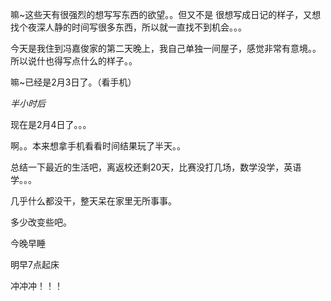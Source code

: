 嘛~这些天有很强烈的想写写东西的欲望。。但又不是                                                                                         很想写成日记的样子，又想找个夜深人静的时间写很多东西，所以就一直找不到机会。。。

今天是我住到冯嘉俊家的第二天晚上，我自己单独一间屋子，感觉非常有意境。。所以说什也得写点什么的样子。。

嘛~已经是2月3日了。（看手机）

*半小时后*

现在是2月4日了。。。

啊。。本来想拿手机看看时间结果玩了半天。。

总结一下最近的生活吧，离返校还剩20天，比赛没打几场，数学没学，英语学。。。

几乎什么都没干，整天呆在家里无所事事。

多少改变些吧。

今晚早睡

明早7点起床

冲冲冲！！！